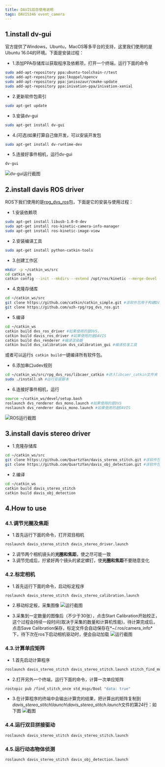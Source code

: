 ```yaml
---
title: DAVIS双目使用说明
tags: DAVIS346 event_camera
---
```



## 1.install dv-gui
官方提供了Windows，Ubuntu，MacOS等多平台的支持，这里我们使用的是Ubuntu 16.04的环境。下面是安装过程：

- 1.添加PPA存储库以获取程序及依赖项，打开一个终端，运行下面的命令
 ```bash
 sudo add-apt-repository ppa:ubuntu-toolchain-r/test 
 sudo add-apt-repository ppa:lkoppel/opencv 
 sudo add-apt-repository ppa:janisozaur/cmake-update 
 sudo add-apt-repository ppa:inivation-ppa/inivation-xenial 
 ```

- 2.更新软件包索引
```bash
sudo apt-get update
```
- 3.安装dv-gui
```bash
sudo apt-get install dv-gui
```
- 4.(可选)如果打算自己做开发，可以安装开发包
```bash
sudo apt-get install dv-runtime-dev
```
- 5.连接好事件相机，运行dv-gui
```bash
dv-gui
```
![dv-gui运行截图](https://github.com/QuartzYan/QuartzNote/raw/master/images/20200315/Screenshot_20200315_01.png)


## 2.install davis ROS driver

ROS下我们使用的是[rpg_dvs_ros](https://github.com/uzh-rpg/rpg_dvs_ros)包，下面是它的安装与使用过程：
- 1.安装依赖项
```bash
sudo apt-get install libusb-1.0-0-dev
sudo apt-get install ros-kinetic-camera-info-manager
sudo apt-get install ros-kinetic-image-view
```
- 2.安装编译工具
```bash
sudo apt-get install python-catkin-tools
```
- 3.创建工作区
```bash
mkdir -p ~/catkin_ws/src
cd catkin_ws
catkin config --init --mkdirs --extend /opt/ros/kinetic --merge-devel --cmake-args -DCMAKE_BUILD_TYPE=Release
```
- 4.克隆存储库
```bash
cd ~/catkin_ws/src
git clone https://github.com/catkin/catkin_simple.git #该软件包用于构建DVS/DAVIS驱动程序
git clone https://github.com/uzh-rpg/rpg_dvs_ros.git
```
- 5.编译
```bash
cd ~/catkin_ws
catkin build dvs_ros_driver #如果使用的是DVS，
catkin build davis_ros_driver #如果使用的是DAVIS
catkin build dvs_renderer #编译渲染器
catkin build dvs_calibration dvs_calibration_gui #编译校准工具
```
或者可以运行`$ catkin build`一键编译所有软件包。
- 6.添加串口udev规则
```bash
cd ~/catkin_ws/src/rpg_dvs_ros/libcaer_catkin #进入libcaer_catkin文件夹
sudo ./install.sh #运行安装脚本
```
- 6.连接好事件相机，运行
```bash
source ~/catkin_ws/devel/setup.bash
roslaunch dvs_renderer dvs_mono.launch #如果使用的是DVS
roslaunch dvs_renderer davis_mono.launch #如果使用的是DAVIS
```
![ROS运行截图](https://github.com/QuartzYan/QuartzNote/raw/master/images/20200315/Screenshot_20200315_02.png)

## 3.install davis stereo driver
- 1.克隆存储库
```bash
cd ~/catkin_ws/src
git clone https://github.com/QuartzYan/davis_stereo_stitch.git #该软件包用于构建DAVIS双目驱动
git clone https://github.com/QuartzYan/davis_obj_detection.git #该软件包用于构建DAVIS动态物体检测的demo
```

- 2.编译
```bash
cd ~/catkin_ws
catkin build davis_stereo_stitch 
catkin build davis_obj_detection 
```

## 4.How to use
### 4.1.调节光圈及焦距
- 1.首先运行下面的命令，打开双目相机 
```bash
roslaunch davis_stereo_stitch davis_stereo_driver.launch
```
- 2.调节两个相机镜头的**光圈和焦距**，使之尽可能一致
- 3.调节完成后，拧紧好两个镜头的紧定螺钉，使**光圈和焦距**不要随意变化
### 4.2.标定相机
- 1.首先运行下面的命令，启动标定程序
```bash
roslaunch davis_stereo_stitch davis_stereo_calibration.launch
```
- 2.移动标定板，采集图像
![运行截图](https://github.com/QuartzYan/QuartzNote/raw/master/images/20200406/image_20200406_03.png)

- 3.采集到一定数量的图像后（不少于30张），点击Start Calibration开始校正，这个过程会持续一段时间(取决于采集的数量和计算机性能)，待计算完成后，点击Save Calibration保存，标定文件会自动保存在*~/.ros/camera_info*下，待下次在ros下启动相机驱动时，便会自动加载
![运行截图](https://github.com/QuartzYan/QuartzNote/raw/master/images/20200406/image_20200406_04.png)


### 4.3.计算单应矩阵
- 1.首先启动计算程序
```bash
roslaunch davis_stereo_stitch davis_stereo_stitch.launch stitch_find_mode:="True"
```
- 2.打开另外一个终端，运行下面的命令，计算一次单应矩阵
```bash
rostopic pub /find_stitch_once std_msgs/Bool "data: true"
```
- 3.在计算程序的终端中会输出计算完的结果，把计算出的矩阵复制到*davis_stereo_stitch\launch\davis_stereo_stitch.launch*文件的第24行：如下图
![截图](https://github.com/QuartzYan/QuartzNote/raw/master/images/20200608/image_20200608_01.PNG)

### 4.4.运行双目拼接驱动
```bash
roslaunch davis_stereo_stitch davis_stereo_stitch.launch
```

### 4.5.运行动态物体侦测
```bash
roslaunch davis_stereo_stitch davis_obj_detection.launch
```